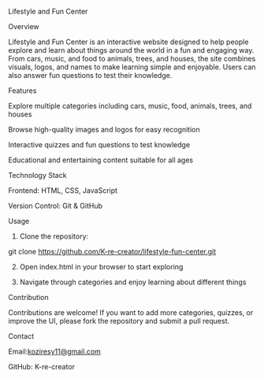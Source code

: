 Lifestyle and Fun Center

Overview

Lifestyle and Fun Center is an interactive website designed to help people explore and learn about things around the world in a fun and engaging way. From cars, music, and food to animals, trees, and houses, the site combines visuals, logos, and names to make learning simple and enjoyable. Users can also answer fun questions to test their knowledge.

Features

Explore multiple categories including cars, music, food, animals, trees, and houses

Browse high-quality images and logos for easy recognition

Interactive quizzes and fun questions to test knowledge

Educational and entertaining content suitable for all ages


Technology Stack

Frontend: HTML, CSS, JavaScript

Version Control: Git & GitHub


Usage

1. Clone the repository:

git clone https://github.com/K-re-creator/lifestyle-fun-center.git


2. Open index.html in your browser to start exploring


3. Navigate through categories and enjoy learning about different things



Contribution

Contributions are welcome! If you want to add more categories, quizzes, or improve the UI, please fork the repository and submit a pull request.

Contact

Email:koziresy11@gmail.com

GitHub: K-re-creator
